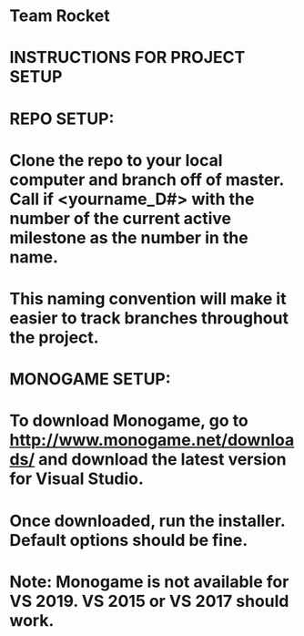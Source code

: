 # Team Rocket
#
# INSTRUCTIONS FOR PROJECT SETUP
# 
# REPO SETUP:
# Clone the repo to your local computer and branch off of master. Call if <yourname_D#> with the number of the current active milestone as the number in the name.
# This naming convention will make it easier to track branches throughout the project.
#
# MONOGAME SETUP:
# To download Monogame, go to http://www.monogame.net/downloads/ and download the latest version for Visual Studio.
# Once downloaded, run the installer. Default options should be fine.
# Note: Monogame is not available for VS 2019. VS 2015 or VS 2017 should work.